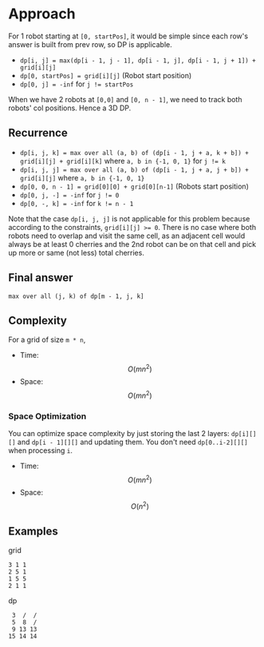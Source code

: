 # Approach
For 1 robot starting at `[0, startPos]`, it would be simple since each row's answer is built from prev row, so DP is applicable.
- `dp[i, j] = max(dp[i - 1, j - 1], dp[i - 1, j], dp[i - 1, j + 1]) + grid[i][j]`
- `dp[0, startPos] = grid[i][j]` (Robot start position)
- `dp[0, j] = -inf` for `j != startPos`

When we have 2 robots at `[0,0]` and `[0, n - 1]`, we need to track both robots' col positions. Hence a 3D DP.
## Recurrence
- `dp[i, j, k] = max over all (a, b) of (dp[i - 1, j + a, k + b]) + grid[i][j] + grid[i][k]` where `a, b in {-1, 0, 1}` for `j != k`
- `dp[i, j, j] = max over all (a, b) of (dp[i - 1, j + a, j + b]) + grid[i][j]` where `a, b in {-1, 0, 1}`
- `dp[0, 0, n - 1] = grid[0][0] + grid[0][n-1]` (Robots start position)
- `dp[0, j, -] = -inf` for `j != 0`
- `dp[0, -, k] = -inf` for `k != n - 1`

Note that the case `dp[i, j, j]` is not applicable for this problem because according to the constraints, `grid[i][j] >= 0`. There is no case where both robots need to overlap and visit the same cell, as an adjacent cell would always be at least 0 cherries and the 2nd robot can be on that cell and pick up more or same (not less) total cherries.

## Final answer
`max over all (j, k) of dp[m - 1, j, k]`

## Complexity
For a grid of size `m * n`,
- Time: $$O(m n^2)$$
- Space: $$O(m n^2)$$

### Space Optimization
You can optimize space complexity by just storing the last 2 layers: `dp[i][][]` and `dp[i - 1][][]` and updating them. You don't need `dp[0..i-2][][]` when processing `i`.

- Time: $$O(m n^2)$$
- Space: $$O(n^2)$$

## Examples
grid
```
3 1 1
2 5 1
1 5 5
2 1 1
```

dp
```
 3  /  /
 5  8  /
 9 13 13
15 14 14
```
